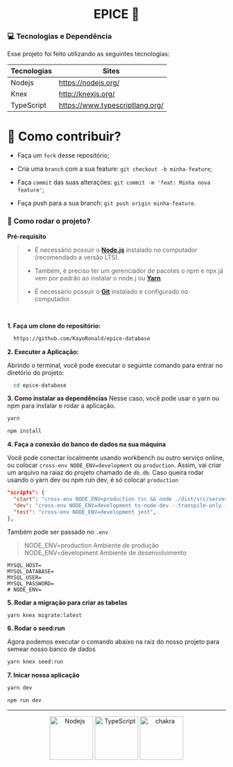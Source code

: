 <h1 align="center">
    <strong>EPICE 💜</strong>
</h1>


### **💻 Tecnologias e Dependência**

Esse projeto foi feito utilizando as seguintes tecnologias:

| Tecnologias | Sites                           |
| ----------- | ------------------------------- |
| Nodejs      | https://nodejs.org/             |
| Knex        | http://knexjs.org/              |
| TypeScript  | https://www.typescriptlang.org/ |


# 🤔 **Como contribuir?**

- Faça um `fork` desse repositório;
  
- Cria uma `branch` com a sua feature: `git checkout -b minha-feature`;
  
- Faça `commit` das suas alterações: `git commit -m 'feat: Minha nova feature'`;

- Faça push para a sua branch: `git push origin minha-feature`.


### 🚀 **Como rodar o projeto?**

 **Pré-requisito**
 
<blockquote>

- É necessário possuir o **[Node.js](https://nodejs.org/en/)** instalado no computador (recomendado a versão LTS).

- Também, é preciso ter um gerenciador de pacotes o npm e npx já vem por padrão ao instalar o node.j ou **[Yarn](https://www.npmjs.com/package/yarn)**.

- É necessário possuir o **[Git](https://git-scm.com/)** instalado e configurado no computador.
  
</blockquote>


<br/>

**1. Faça um clone do repositório:**

```bash 
  https://github.com/KayoRonald/epice-database
```

**2. Executer a Aplicação:**

Abrindo o terminal, você pode executar o seguinte comando para entrar no diretório do projeto:

```bash
  cd epice-database
```

**3. Como instalar as dependências**
Nesse caso, você pode usar o yarn ou npm para instalar e rodar a aplicação.

```bash
yarn 
```

```bash
npm install
```

**4. Faça a conexão do banco de dados na sua máquina**

Você pode conectar localmente usando workbench ou outro serviço online, ou
colocar `cross-env NODE_ENV=development` ou `production`. Assim, vai criar um arquivo na raiaz do projeto chamado de `db.db`. Caso queira rodar usando o yarn dev ou npm run dev, é só colocar `production`

```json
"scripts": {
  "start": "cross-env NODE_ENV=production tsc && node ./dist/src/server.js",
  "dev": "cross-env NODE_ENV=development ts-node-dev --transpile-only --ignore-watch node_modules src/server.ts",
  "test": "cross-env NODE_ENV=development jest",
},
```
Também pode ser passado no `.env`
> NODE_ENV=production Ambiente de produção
> NODE_ENV=development Ambiente de desenvolvimento

```.env
MYSQL_HOST=
MYSQL_DATABASE=
MYSQL_USER=
MYSQL_PASSWORD=
# NODE_ENV=
```

**5. Rodar a migração para criar as tabelas**

```bash
yarn knex migrate:latest
```

**6. Rodar o seed:run**

Agora podemos executar o comando abaixo na raiz do nosso projeto para semear nosso banco de dados

```bash
yarn knex seed:run
```

**7. Inicar nossa aplicação**

```bash
yarn dev
```
```bash
npm run dev
```

<hr/>


<p align="center">
  <img src="https://walde.co/wp-content/uploads/2016/09/nodejs_logo.png" width="100" title="Nodejs">
  <img src="https://277969009-files.gitbook.io/~/files/v0/b/gitbook-legacy-files/o/spaces%2F-Lf4a7JZE8Gwa4Y0EaRf%2Favatar.png?generation=1559220593217278&alt=media" width="100" alt="TypeScript" title="TypeScript">
  <img src="https://iconape.com/wp-content/files/bl/347262/svg/knexjs-seeklogo.com.svg" width="100" alt="chakra" title="Knexjs"
</p>
